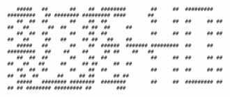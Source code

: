       #####   ##       ##    ##  ########        ##     ##  ######### #########   ## ######## ######### ####       ##
       ##  ##  ##       ##    ##  ##              ##     ##  ##     ## ##     ##   ##      ##  ##     ## ##  ##     ##
       ##  ##  ##       ##    ##  ##              ##     ##  ##     ## ##     ##   ##     ##   ##     ## ##   ##    ##
       #####   ##       ##    ##  ######  ####### #########  ##     ## #########   ##    ##    ##     ## ##    ##   ##
       ##  ##  ##       ##    ##  ##              ##     ##  ##     ## ##     ##   ##   ##     ##     ## ##     ##  ##
       ##  ##  ##       ##    ##  ##              ##     ##  ##     ## ##      ##  ##  ##      ##     ## ##      ## ##
       #####   ######## ########  ########        ##     ##  ######### ##       ## ## ######## ######### ##        ###
